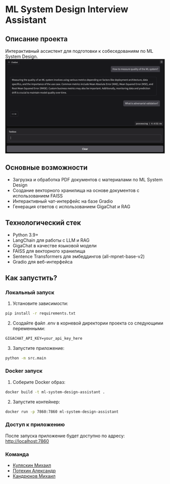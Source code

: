# ML System Design Interview Assistant

## Описание проекта
Интерактивный ассистент для подготовки к собеседованиям по ML System Design.
![screen](images/image.png)

## Основные возможности
- Загрузка и обработка PDF документов с материалами по ML System Design
- Создание векторного хранилища на основе документов с использованием FAISS
- Интерактивный чат-интерфейс на базе Gradio
- Генерация ответов с использованием GigaChat и RAG

## Технологический стек
- Python 3.9+
- LangChain для работы с LLM и RAG
- GigaChat в качестве языковой модели
- FAISS для векторного хранилища
- Sentence Transformers для эмбеддингов (all-mpnet-base-v2)
- Gradio для веб-интерфейса

## Как запустить?

### Локальный запуск

1. Установите зависимости:
```bash
pip install -r requirements.txt
```

2. Создайте файл .env в корневой директории проекта со следующими переменными:
```markdown
GIGACHAT_API_KEY=your_api_key_here
```

3. Запустите приложение:
```bash
python -m src.main
```

### Docker запуск

1. Соберите Docker образ:
```bash
docker build -t ml-system-design-assistant .
```

2. Запустите контейнер:
```bash
docker run -p 7860:7860 ml-system-design-assistant
```

### Доступ к приложению

После запуска приложение будет доступно по адресу: [http://localhost:7860](http://localhost:7860)

### Команда

- [Куляскин Михаил](https://github.com/Mihail-Olegovich)
- [Потехин Александр](https://github.com/alpotekhin)
- [Кандрюков Михаил](https://github.com/kandrewkov)
